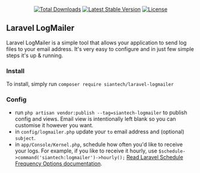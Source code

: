 [//]: # (<p align="center"><a href="https://siantech.net" target="_blank"><img src="https://raw.githubusercontent.com/siantechltd/art/main/logo-siantech.png?token=GHSAT0AAAAAAB7EUJWNDCGEWBCFR4P6IEJSY75FPRA" width="400" alt="SiaNTech logo"></a></p>)


<p align="center">
<a href="https://packagist.org/packages/siantech/laravel-logmailer"><img src="https://img.shields.io/packagist/dt/siantech/laravel-logmailer" alt="Total Downloads"></a>
<a href="https://packagist.org/packages/siantech/laravel-logmailer"><img src="https://img.shields.io/packagist/v/siantech/laravel-logmailer" alt="Latest Stable Version"></a>
<a href="https://packagist.org/packages/siantech/laravel-logmailer"><img src="https://img.shields.io/packagist/l/siantech/laravel-logmailer" alt="License"></a>
</p>


## Laravel LogMailer

Laravel LogMailer is a simple tool that allows your application to send log files to your email address.
It's very easy to configure and in just few simple steps it's up & running.

### Install

To install, simply run ```composer require siantech/laravel-logmailer```

### Config

- run ```php artisan vendor:publish --tag=siantech-logmailer``` to publish config and views. Email view is intentionally left blank so you can customise it however you want.
- in ```config/logmailer.php``` update your ```to``` email address and (optional) ```subject```.
- in ```app/Console/Kernel.php```, schedule how often you'd like to receive your logs. For example, if you like to receive it hourly, use ```$schedule->command('siantech:logmailer')->hourly();``` [Read Laravel Schedule Frequency Options documentation](https://laravel.com/docs/10.x/scheduling#schedule-frequency-options).
